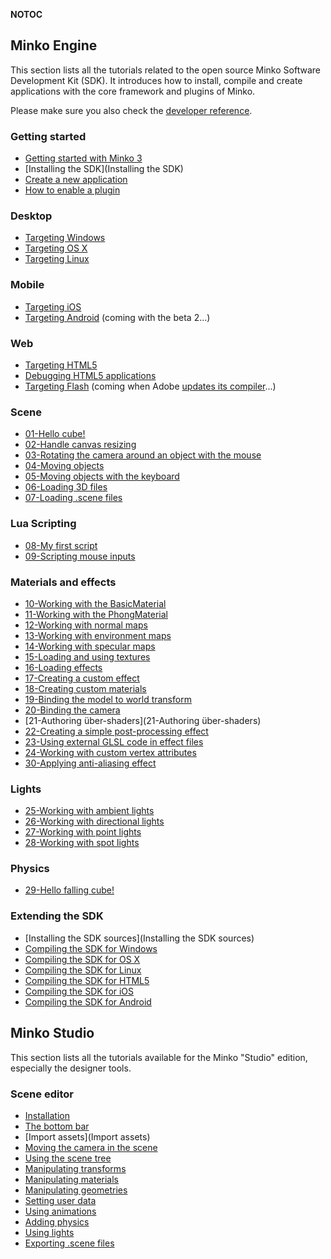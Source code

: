 __NOTOC__

Minko Engine
------------

This section lists all the tutorials related to the open source Minko Software Development Kit (SDK). It introduces how to install, compile and create applications with the core framework and plugins of Minko.

Please make sure you also check the [developer reference](http://doc.v3.minko.io/reference/).

### Getting started

-   [Getting started with Minko 3](../tutorial/Getting_started_with_Minko_3.md)
-   [Installing the SDK](Installing the SDK)
-   [Create a new application](../tutorial/Create_a_new_application.md)
-   [How to enable a plugin](../tutorial/How_to_enable_a_plugin.md)

### Desktop

-   [Targeting Windows](../tutorial/Targeting_Windows.md)
-   [Targeting OS X](../tutorial/Targeting_OS_X.md)
-   [Targeting Linux](../tutorial/Targeting_Linux.md)

### Mobile

-   [Targeting iOS](../tutorial/Targeting_iOS.md)
-   [Targeting Android](../tutorial/Targeting_Android.md) (coming with the beta 2...)

### Web

-   [Targeting HTML5](../tutorial/Targeting_HTML5.md)
-   [Debugging HTML5 applications](../tutorial/Debugging_HTML5_applications.md)
-   [Targeting Flash](../tutorial/Targeting_Flash.md) (coming when Adobe [updates its compiler](https://github.com/adobe-flash/crossbridge/issues/28)...)

### Scene

-   [01-Hello cube!](../tutorial/01-01-Hello_cube!.md)
-   [02-Handle canvas resizing](../tutorial/02-02-Handle_canvas_resizing.md)
-   [03-Rotating the camera around an object with the mouse](../tutorial/03-03-Rotating_the_camera_around_an_object_with_the_mouse.md)
-   [04-Moving objects](../tutorial/04-04-Moving_objects.md)
-   [05-Moving objects with the keyboard](../tutorial/05-04-05-Moving_objects_with_the_keyboard.md)
-   [06-Loading 3D files](../tutorial/06-06-Loading_3D_files.md)
-   [07-Loading .scene files](../tutorial/07-07-Loading_.scene_files.md)

### Lua Scripting

-   [08-My first script](../tutorial/08-08-My_first_script.md)
-   [09-Scripting mouse inputs](../tutorial/09-09-Scripting_mouse_inputs.md)

### Materials and effects

-   [10-Working with the BasicMaterial](../tutorial/10-10-Working_with_the_BasicMaterial.md)
-   [11-Working with the PhongMaterial](../tutorial/11-11-Working_with_the_PhongMaterial.md)
-   [12-Working with normal maps ](../tutorial/12-12-Working_with_normal_maps.md)
-   [13-Working with environment maps ](../tutorial/13-13-Working_with_environment_maps.md)
-   [14-Working with specular maps](../tutorial/14-14-Working_with_specular_maps.md)
-   [15-Loading and using textures](../tutorial/15-15-Loading_and_using_textures.md)
-   [16-Loading effects](../tutorial/16-16-Loading_effects.md)
-   [17-Creating a custom effect](../tutorial/17-17-Creating_a_custom_effect.md)
-   [18-Creating custom materials](../tutorial/18-18-Creating_custom_materials.md)
-   [19-Binding the model to world transform](../tutorial/19-19-Binding_the_model_to_world_transform.md)
-   [20-Binding the camera](../tutorial/20-20-Binding_the_camera.md)
-   [21-Authoring über-shaders](21-Authoring über-shaders)
-   [22-Creating a simple post-processing effect](../tutorial/22-22-Creating_a_simple_post-processing_effect.md)
-   [23-Using external GLSL code in effect files](../tutorial/23-23-Using_external_GLSL_code_in_effect_files.md)
-   [24-Working with custom vertex attributes](../tutorial/24-24-Working_with_custom_vertex_attributes.md)
-   [30-Applying anti-aliasing effect](../tutorial/30-30-Applying_anti-aliasing_effect.md)

### Lights

-   [25-Working with ambient lights](../tutorial/25-25-Working_with_ambient_lights.md)
-   [26-Working with directional lights](../tutorial/26-26-Working_with_directional_lights.md)
-   [27-Working with point lights](../tutorial/27-27-Working_with_point_lights.md)
-   [28-Working with spot lights](../tutorial/28-28-Working_with_spot_lights.md)

### Physics

-   [29-Hello falling cube!](../tutorial/29-29-Hello_falling_cube!.md)

### Extending the SDK

-   [Installing the SDK sources](Installing the SDK sources)
-   [Compiling the SDK for Windows](../tutorial/Compiling_the_SDK_for_Windows.md)
-   [Compiling the SDK for OS X](../tutorial/Compiling_the_SDK_for_OSX.md)
-   [Compiling the SDK for Linux](../tutorial/Compiling_the_SDK_for_Linux.md)
-   [Compiling the SDK for HTML5](../tutorial/Compiling_the_SDK_for_HTML5.md)
-   [Compiling the SDK for iOS](../tutorial/Compiling_the_SDK_for_iOS.md)
-   [Compiling the SDK for Android](../tutorial/Compiling_the_SDK_for_Android.md)

Minko Studio
------------

This section lists all the tutorials available for the Minko "Studio" edition, especially the designer tools.

### Scene editor

-   [Installation](Installation)
-   [The bottom bar](../tutorial/The_bottom_bar.md)
-   [Import assets](Import assets)
-   [Moving the camera in the scene](../tutorial/Moving_the_camera_in_the_scene.md)
-   [Using the scene tree](../tutorial/Using_the_scene_tree.md)
-   [Manipulating transforms](../tutorial/Manipulating_transforms.md)
-   [Manipulating materials](../tutorial/Manipulating_materials.md)
-   [Manipulating geometries](../tutorial/Manipulating_geometries.md)
-   [Setting user data](../tutorial/Setting_user_data.md)
-   [Using animations](../tutorial/Using_animations.md)
-   [Adding physics](../tutorial/Adding_physics.md)
-   [Using lights](../tutorial/Using_lights.md)
-   [Exporting .scene files](../tutorial/Exporting_.scene_files.md)

